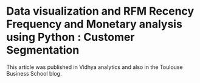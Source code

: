 # Data visualization and RFM Recency Frequency and Monetary analysis using Python : Customer Segmentation
This article was published in Vidhya analytics and also in the Toulouse Business School blog.
